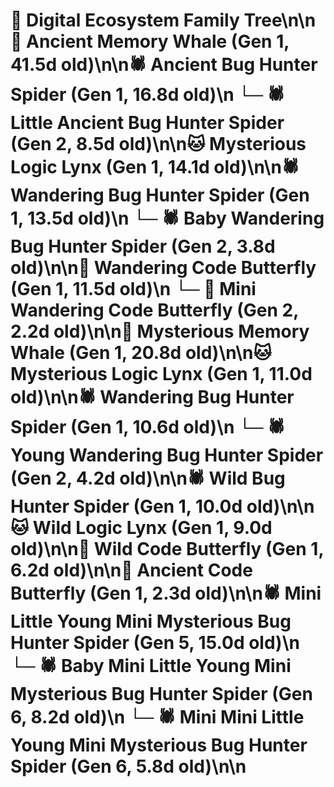 # 🌳 Digital Ecosystem Family Tree\n\n🐋 Ancient Memory Whale (Gen 1, 41.5d old)\n\n🕷️ Ancient Bug Hunter Spider (Gen 1, 16.8d old)\n  └─ 🕷️ Little Ancient Bug Hunter Spider (Gen 2, 8.5d old)\n\n🐱 Mysterious Logic Lynx (Gen 1, 14.1d old)\n\n🕷️ Wandering Bug Hunter Spider (Gen 1, 13.5d old)\n  └─ 🕷️ Baby Wandering Bug Hunter Spider (Gen 2, 3.8d old)\n\n🦋 Wandering Code Butterfly (Gen 1, 11.5d old)\n  └─ 🦋 Mini Wandering Code Butterfly (Gen 2, 2.2d old)\n\n🐋 Mysterious Memory Whale (Gen 1, 20.8d old)\n\n🐱 Mysterious Logic Lynx (Gen 1, 11.0d old)\n\n🕷️ Wandering Bug Hunter Spider (Gen 1, 10.6d old)\n  └─ 🕷️ Young Wandering Bug Hunter Spider (Gen 2, 4.2d old)\n\n🕷️ Wild Bug Hunter Spider (Gen 1, 10.0d old)\n\n🐱 Wild Logic Lynx (Gen 1, 9.0d old)\n\n🦋 Wild Code Butterfly (Gen 1, 6.2d old)\n\n🦋 Ancient Code Butterfly (Gen 1, 2.3d old)\n\n🕷️ Mini Little Young Mini Mysterious Bug Hunter Spider (Gen 5, 15.0d old)\n  └─ 🕷️ Baby Mini Little Young Mini Mysterious Bug Hunter Spider (Gen 6, 8.2d old)\n  └─ 🕷️ Mini Mini Little Young Mini Mysterious Bug Hunter Spider (Gen 6, 5.8d old)\n\n